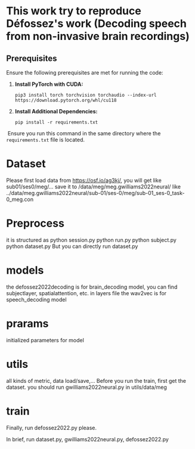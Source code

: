 # This work try to reproduce Défossez's work (Decoding speech from non-invasive brain recordings)



## Prerequisites

Ensure the following prerequisites are met for running the code:

1. **Install PyTorch with CUDA:**

   `pip3 install torch torchvision torchaudio --index-url https://download.pytorch.org/whl/cu118`

2. **Install Additional Dependencies:**

   `pip install -r requirements.txt`

​	Ensure you run this command in the same directory where the `requirements.txt` file is located.



# Dataset 

Please first load data from https://osf.io/ag3kj/, you will get like sub01/ses0/meg/...
save it to /data/meg/meg.gwilliams2022neural/
like ../data/meg.gwilliams2022neural/sub-01/ses-0/meg/sub-01_ses-0_task-0_meg.con

# Preprocess
it is structured as 
	python session.py
	python run.py
	python subject.py
	python dataset.py
But you can directly run dataset.py

# models
the defossez2022decoding is for brain_decoding model, you can find subjectlayer, spatialattention, etc. in layers file
the wav2vec is for speech_decoding model

# prarams
initialized parameters for model

# utils 
all kinds of metric, data load/save,...
Before you run the train, first get the dataset. you should run gwilliams2022neural.py in utils/data/meg

# train
Finally, run defossez2022.py please.

In brief, run dataset.py, gwilliams2022neural.py, defossez2022.py